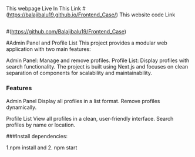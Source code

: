 This webpage Live In This Link 
#(https://balajibalu19.github.io/Frontend_Case/)
This website code Link 
##
#(https://github.com/Balajibalu19/Frontend_Case)

#Admin Panel and Profile List
This project provides a modular web application with two main features:

Admin Panel: Manage and remove profiles.
Profile List: Display profiles with search functionality.
The project is built using Next.js and focuses on clean separation of components for scalability and maintainability.

### Features
Admin Panel
Display all profiles in a list format.
Remove profiles dynamically.

Profile List
View all profiles in a clean, user-friendly interface.
Search profiles by name or location.

###Install dependencies:

1.npm install
   and 
2. npm start

